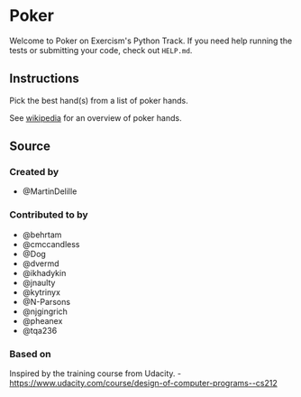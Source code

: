 # Poker

Welcome to Poker on Exercism's Python Track.
If you need help running the tests or submitting your code, check out `HELP.md`.

## Instructions

Pick the best hand(s) from a list of poker hands.

See [wikipedia][poker-hands] for an overview of poker hands.

[poker-hands]: https://en.wikipedia.org/wiki/List_of_poker_hands

## Source

### Created by

- @MartinDelille

### Contributed to by

- @behrtam
- @cmccandless
- @Dog
- @dvermd
- @ikhadykin
- @jnaulty
- @kytrinyx
- @N-Parsons
- @njgingrich
- @pheanex
- @tqa236

### Based on

Inspired by the training course from Udacity. - https://www.udacity.com/course/design-of-computer-programs--cs212